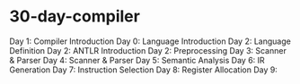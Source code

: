 # 30-day-compiler
Day 1: Compiler Introduction
Day 0: Language Introduction
Day 2: Language Definition
Day 2: ANTLR Introduction
Day 2: Preprocessing
Day 3: Scanner & Parser
Day 4: Scanner & Parser
Day 5: Semantic Analysis
Day 6: IR Generation
Day 7: Instruction Selection
Day 8: Register Allocation
Day 9: 
